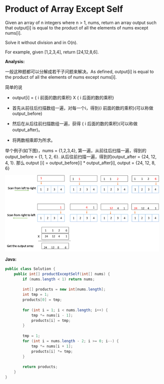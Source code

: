# Product of Array Except Self

Given an array of n integers where n > 1, nums, return an array output such that output[i] is equal to the product of all the elements of nums except nums[i].

Solve it without division and in O(n).

For example, given [1,2,3,4], return [24,12,8,6].

**Analysis:**

一般这种题都可以分解成若干子问题来解决。As defined, output[i] is equal to the product of all the elements of nums except nums[i].

简单的说
  - output[i] =  { i 前面的数的乘积}  X  { i 后面的数的乘积}

- 首先从前往后扫描数组一遍，对每一个i，得到{i 前面的数的乘积}(可以称做output_before)
- 然后在从后往前扫描数组一遍，获得 { i 后面的数的乘积}(可以称做output_after)。
- 将两数相乘即为所求。

举个例子(如下图)，nums = {1,2,3,4},
第一遍，从前往后扫描一遍，得到的output_before = {1, 1, 2, 6}.
从后往前扫描一遍，得到的output_after = {24, 12, 4, 1}.
那么  output [i] = output_before[i] * output_after[i],   output = {24, 12, 8, 6}

![](ProductOfArrayExceptSelf.png)

**Java:**
```java
public class Solution {
    public int[] productExceptSelf(int[] nums) {
        if (nums.length < 1) return nums;

        int[] products = new int[nums.length];
        int tmp = 1;
        products[0] = tmp;

        for (int i = 1; i < nums.length; i++) {
            tmp *= nums[i - 1];
            products[i] = tmp;
        }

        tmp = 1;
        for (int i = nums.length - 2; i >= 0; i--) {
            tmp *= nums[i + 1];
            products[i] *= tmp;
        }

        return products;
    }
}
```
